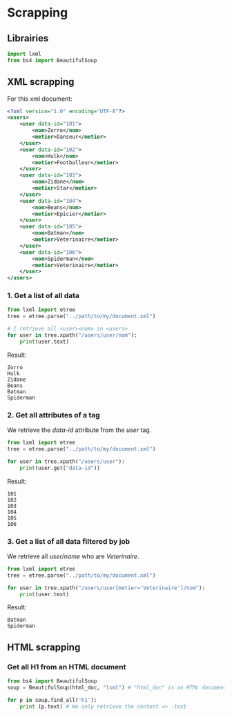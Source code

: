 # Scrapping

## Librairies
```Python
import lxml
from bs4 import BeautifulSoup
```

## XML scrapping
For this xml document:

```XML
<?xml version="1.0" encoding="UTF-8"?>
<users>
    <user data-id="101">
        <nom>Zorro</nom>
        <metier>Danseur</metier>
    </user>
    <user data-id="102">
        <nom>Hulk</nom>
        <metier>Footballeur</metier>
    </user>
    <user data-id="103">
        <nom>Zidane</nom>
        <metier>Star</metier>
    </user>
    <user data-id="104">
        <nom>Beans</nom>
        <metier>Epicier</metier>
    </user>
    <user data-id="105">
        <nom>Batman</nom>
        <metier>Veterinaire</metier>
    </user>
    <user data-id="106">
        <nom>Spiderman</nom>
        <metier>Veterinaire</metier>
    </user>
</users>
```

### 1. Get a list of all <name> data
```Python
from lxml import etree
tree = etree.parse("../path/to/my/document.xml")

# I retrieve all <user><nom> in <users>
for user in tree.xpath("/users/user/nom"):
    print(user.text)
```

Result:
```
Zorro
Hulk
Zidane
Beans
Batman
Spiderman
```

### 2. Get all attributes of a tag
We retrieve the *data-id* attribute from the *user* tag.
```Python
from lxml import etree
tree = etree.parse("../path/to/my/document.xml")

for user in tree.xpath("/users/user"):
    print(user.get("data-id"))
```

Result:
```
101
102
103
104
105
106
```

### 3. Get a list of all <name> data filtered by job
We retrieve all *user/name* who are *Veterinaire*.
```Python
from lxml import etree
tree = etree.parse("../path/to/my/document.xml")

for user in tree.xpath("/users/user[metier='Veterinaire']/nom"):
    print(user.text)
```

Result:
```
Batman
Spiderman
```

## HTML scrapping

### Get all H1 from an HTML document
```Python
from bs4 import BeautifulSoup
soup = BeautifulSoup(html_doc, "lxml") # "html_doc" is an HTML document

for p in soup.find_all('h1'):
    print (p.text) # We only retrieve the content => .text
```


